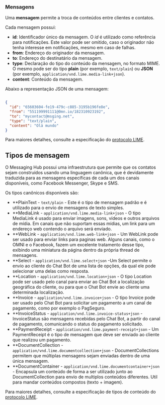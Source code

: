 ### Mensagens

Uma **mensagem** permite a troca de conteúdos entre clientes e contatos.

Cada mensagem possui:
- **id**: Identificador único da mensagem. O *id* é utilizado como referência para notificações. Este valor pode ser omitido, caso o originador não tenha interesse em notificações, mesmo em caso de falhas.
- **from**: Endereço do originador da mensagem.
- **to**: Endereço do destinatário da mensagem.
- **type**: Declaração do tipo do conteúdo da mensagem, no formato MIME. O mesmo pode ser do tipo **plain** (por exemplo, `text/plain`) ou **JSON** (por exemplo, `application/vnd.lime.media-link+json`). 
- **content**: Conteúdo da mensagem.

Abaixo a representação JSON de uma mensagem:

```json

{
  "id": "65603604-fe19-479c-c885-3195b196fe8e",
  "from": "551199991111@0mn.io/182310923192",
  "to": "mycontact@msging.net",
  "type": "text/plain",
  "content": "Olá mundo"
}

```

Para maiores detalhes, consulte a especificação do [protocolo LIME](http://limeprotocol.org/index.html#message).


## Tipos de mensagem

O Messaging Hub possui uma infraestrutura que permite que os contatos sejam construídos usando uma linguagem canônica, que é devidamente traduzida para as mensagens específicas de cada um dos canais disponíveis, como Facebook Messenger, Skype e SMS.

Os tipos canônicos disponíveis são:

- **PlainText - `text/plain` - Este é o tipo de mensagem padrão e é utilizado para o envio de mensagens de texto simples.
- **MediaLink - `application/vnd.lime.media-link+json` - O tipo MediaLink é usado para enviar imagens, sons, vídeos e outros arquivos de mídia. Em canais que não suportam essas mídias, um link para um endereço web contendo o arquivo será enviado.
- **WebLink - `application/vnd.lime.web-link+json` - Um WebLink pode ser usado para enviar links para paginas web. Alguns canais, como o OMNI e o Facebook, fazem um excelente tratamento desse tipo, exibindo uma miniatura da página dentro da própria thread de mensagens.
- **Select - `application/vnd.lime.select+json` -Um Select permite o envio ao cliente do Chat Bot de uma lista de opções, da qual ele pode selecionar uma delas como resposta.
- **Location - `application/vnd.lime.location+json` - O tipo Location pode ser usado pelo canal para enviar ao Chat Bot a localização geográfica do cliente, ou para que o Chat Bot envie ao cliente uma determinada localização.
- **Invoice - `application/vnd.lime.invoice+json` - O tipo Invoice pode ser usado pelo Chat Bot para solicitar um pagamento a um canal de pagamento, como por exemplo o PagSeguro.
- **InvoiceStatus - `application/vnd.lime.invoice-status+json` - InvoiceStatus são mensagens recebidas pelo Chat Bot, a partir do canal de pagamento, comunicando o status do pagamento solicitado.
- **PaymentReceipt - `application/vnd.lime.payment-receipt+json` - Um PaymentReceipt é o tipo de mensagem que deve ser enviado ao cliente que realizou um pagamento.
- **DocumentCollection - `application/vnd.lime.documentcollection+json` - DocumentCollections permitem que múltiplas mensagens sejam enviadas dentro de uma única mensagem.
- **DocumentContainer - `application/vnd.lime.documentcontainer+json` - Encapsula um conteúdo de forma a ser utilizado junto ao DocumentCollection para envio de multiplos conteúdos diferentes. Util para mandar conteúdos compostos (texto + imagem).


Para maiores detalhes, consulte a especificação de tipos de conteúdo do [protocolo LIME](http://limeprotocol.org/content-types.html).
